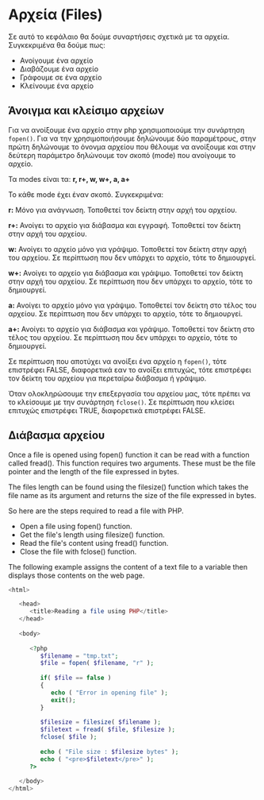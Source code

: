 # Αρχεία (Files)
Σε αυτό το κεφάλαιο θα δούμε συναρτήσεις σχετικά με τα αρχεία. Συγκεκριμένα θα δούμε πως:

* Ανοίγουμε ένα αρχείο
* Διαβάζουμε ένα αρχείο
* Γράφουμε σε ένα αρχείο
* Κλείνουμε ένα αρχείο

## Άνοιγμα και κλείσιμο αρχείων
Για να ανοίξουμε ένα αρχείο στην php χρησιμοποιούμε την συνάρτηση `fopen()`. Για να την χρησιμοποιήσουμε δηλώνουμε δύο παραμέτρους, στην πρώτη δηλώνουμε το όνονμα αρχείου που θέλουμε να ανοίξουμε και στην δεύτερη παράμετρο δηλώνουμε τον σκοπό (mode) που ανοίγουμε το αρχείο.

Τα modes είναι τα: **r, r+, w, w+, a, a+**

Το κάθε mode έχει έναν σκοπό. Συγκεκριμένα:

**r:** Μόνο για ανάγνωση. Τοποθετεί τον δείκτη στην αρχή του αρχείου.

**r+:** Ανοίγει το αρχείο για διάβασμα και εγγραφή. Τοποθετεί τον δείκτη στην αρχή του αρχείου.

**w:** Ανοίγει το αρχείο μόνο για γράψιμο. Τοποθετεί τον δείκτη στην αρχή του αρχείου. Σε περίπτωση που δεν υπάρχει το αρχείο, τότε το δημιουργεί.

**w+:** Ανοίγει το αρχείο για διάβασμα και γράψιμο. Τοποθετεί τον δείκτη στην αρχή του αρχείου. Σε περίπτωση που δεν υπάρχει το αρχείο, τότε το δημιουργεί.

**a:** Ανοίγει το αρχείο μόνο για γράψιμο. Τοποθετεί τον δείκτη στο τέλος του αρχείου. Σε περίπτωση που δεν υπάρχει το αρχείο, τότε το δημιουργεί.

**a+:** Ανοίγει το αρχείο για διάβασμα και γράψιμο. Τοποθετεί τον δείκτη στο τέλος του αρχείου. Σε περίπτωση που δεν υπάρχει το αρχείο, τότε το δημιουργεί.

Σε περίπτωση που αποτύχει να ανοίξει ένα αρχείο η `fopen()`, τότε επιστρέφει FALSE, διαφορετικά εαν το ανοίξει επιτυχώς, τότε επιστρέφει τον δείκτη του αρχείου για περεταίρω διάβασμα ή γράψιμο. 

Όταν ολοκληρώσουμε την επεξεργασία του αρχείου μας, τότε πρέπει να το κλείσουμε με την συνάρτηση `fclose()`. Σε περίπτωση που κλείσει επιτυχώς επιστρέφει TRUE, διαφορετικά επιστρέφει FALSE.

## Διάβασμα αρχείου

Once a file is opened using fopen() function it can be read with a function called fread(). This function requires two arguments. These must be the file pointer and the length of the file expressed in bytes.

The files length can be found using the filesize() function which takes the file name as its argument and returns the size of the file expressed in bytes.

So here are the steps required to read a file with PHP.

* Open a file using fopen() function.
* Get the file's length using filesize() function.
* Read the file's content using fread() function.
* Close the file with fclose() function.

The following example assigns the content of a text file to a variable then displays those contents on the web page.

```php
<html>

   <head>
      <title>Reading a file using PHP</title>
   </head>
   
   <body>
      
      <?php
         $filename = "tmp.txt";
         $file = fopen( $filename, "r" );
         
         if( $file == false ) 
         {
            echo ( "Error in opening file" );
            exit();
         }
         
         $filesize = filesize( $filename );
         $filetext = fread( $file, $filesize );
         fclose( $file );
         
         echo ( "File size : $filesize bytes" );
         echo ( "<pre>$filetext</pre>" );
      ?>
      
   </body>
</html>
```

